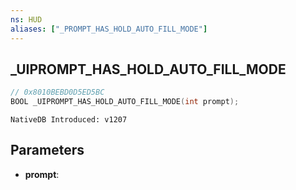 ```yaml
---
ns: HUD
aliases: ["_PROMPT_HAS_HOLD_AUTO_FILL_MODE"]
---
```

## _UIPROMPT_HAS_HOLD_AUTO_FILL_MODE

```c
// 0x8010BEBD0D5ED5BC
BOOL _UIPROMPT_HAS_HOLD_AUTO_FILL_MODE(int prompt);
```

```
NativeDB Introduced: v1207
```

## Parameters
* **prompt**:
